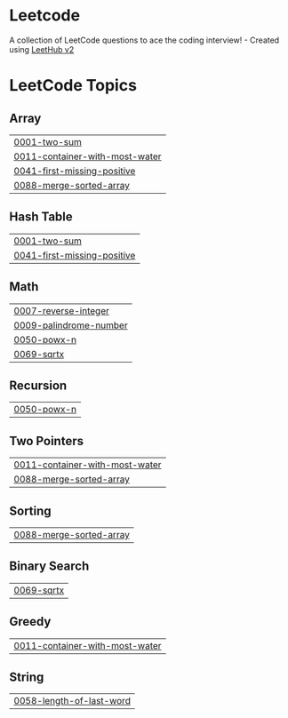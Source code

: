 # Leetcode
A collection of LeetCode questions to ace the coding interview! - Created using [LeetHub v2](https://github.com/arunbhardwaj/LeetHub-2.0)

<!---LeetCode Topics Start-->
# LeetCode Topics
## Array
|  |
| ------- |
| [0001-two-sum](https://github.com/Sojal1001/Leetcode/tree/master/0001-two-sum) |
| [0011-container-with-most-water](https://github.com/Sojal1001/Leetcode/tree/master/0011-container-with-most-water) |
| [0041-first-missing-positive](https://github.com/Sojal1001/Leetcode/tree/master/0041-first-missing-positive) |
| [0088-merge-sorted-array](https://github.com/Sojal1001/Leetcode/tree/master/0088-merge-sorted-array) |
## Hash Table
|  |
| ------- |
| [0001-two-sum](https://github.com/Sojal1001/Leetcode/tree/master/0001-two-sum) |
| [0041-first-missing-positive](https://github.com/Sojal1001/Leetcode/tree/master/0041-first-missing-positive) |
## Math
|  |
| ------- |
| [0007-reverse-integer](https://github.com/Sojal1001/Leetcode/tree/master/0007-reverse-integer) |
| [0009-palindrome-number](https://github.com/Sojal1001/Leetcode/tree/master/0009-palindrome-number) |
| [0050-powx-n](https://github.com/Sojal1001/Leetcode/tree/master/0050-powx-n) |
| [0069-sqrtx](https://github.com/Sojal1001/Leetcode/tree/master/0069-sqrtx) |
## Recursion
|  |
| ------- |
| [0050-powx-n](https://github.com/Sojal1001/Leetcode/tree/master/0050-powx-n) |
## Two Pointers
|  |
| ------- |
| [0011-container-with-most-water](https://github.com/Sojal1001/Leetcode/tree/master/0011-container-with-most-water) |
| [0088-merge-sorted-array](https://github.com/Sojal1001/Leetcode/tree/master/0088-merge-sorted-array) |
## Sorting
|  |
| ------- |
| [0088-merge-sorted-array](https://github.com/Sojal1001/Leetcode/tree/master/0088-merge-sorted-array) |
## Binary Search
|  |
| ------- |
| [0069-sqrtx](https://github.com/Sojal1001/Leetcode/tree/master/0069-sqrtx) |
## Greedy
|  |
| ------- |
| [0011-container-with-most-water](https://github.com/Sojal1001/Leetcode/tree/master/0011-container-with-most-water) |
## String
|  |
| ------- |
| [0058-length-of-last-word](https://github.com/Sojal1001/Leetcode/tree/master/0058-length-of-last-word) |
<!---LeetCode Topics End-->